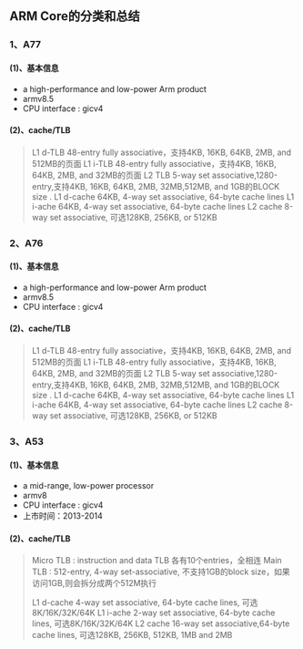 ## ARM Core的分类和总结


### 1、A77
#### (1)、基本信息
- a high-performance and low-power Arm product
- armv8.5
- CPU interface : gicv4
#### (2)、cache/TLB
>L1 d-TLB 48-entry fully associative，支持4KB, 16KB, 64KB, 2MB, and 512MB的页面
L1 i-TLB 48-entry fully associative，支持4KB, 16KB, 64KB, 2MB, and 32MB的页面
L2 TLB  5-way set associative,1280-entry,支持4KB, 16KB, 64KB, 2MB, 32MB,512MB, and 1GB的BLOCK size
>.
>L1 d-cache 64KB, 4-way set associative, 64-byte cache lines
L1 i-ache  64KB, 4-way set associative, 64-byte cache lines
L2 cache  8-way set associative, 可选128KB, 256KB, or 512KB

### 2、A76
#### (1)、基本信息
- a high-performance and low-power Arm product
- armv8.5
- CPU interface : gicv4

#### (2)、cache/TLB
>L1 d-TLB 48-entry fully associative，支持4KB, 16KB, 64KB, 2MB, and 512MB的页面
L1 i-TLB 48-entry fully associative，支持4KB, 16KB, 64KB, 2MB, and 32MB的页面
L2 TLB  5-way set associative,1280-entry,支持4KB, 16KB, 64KB, 2MB, 32MB,512MB, and 1GB的BLOCK size
>.
>L1 d-cache 64KB, 4-way set associative, 64-byte cache lines
L1 i-ache  64KB, 4-way set associative, 64-byte cache lines
L2 cache  8-way set associative, 可选128KB, 256KB, or 512KB

### 3、A53

#### (1)、基本信息


- a mid-range, low-power processor
- armv8
- CPU interface : gicv4
- 上市时间：2013-2014

#### (2)、cache/TLB
>Micro TLB : instruction and data TLB 各有10个entries，全相连
Main TLB : 512-entry, 4-way set-associative, 不支持1GB的block size，如果访问1GB,则会拆分成两个512M执行
>
>L1 d-cache  4-way set associative, 64-byte cache lines, 可选8K/16K/32K/64K
L1 i-ache  2-way set associative, 64-byte cache lines, 可选8K/16K/32K/64K
L2 cache  16-way set associative,64-byte cache lines, 可选128KB, 256KB, 512KB, 1MB and 2MB
